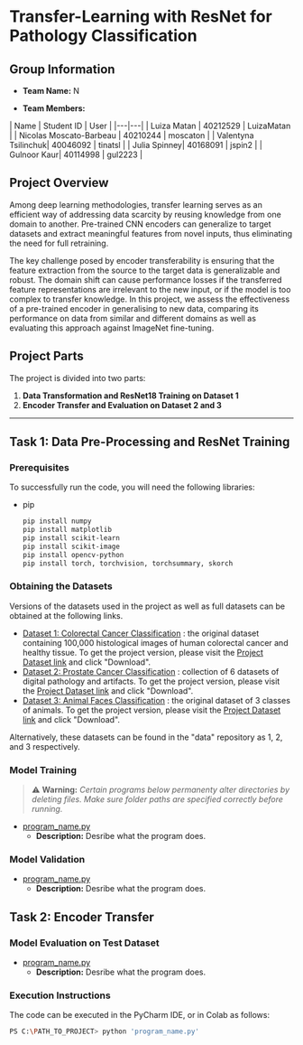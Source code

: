 
# Transfer-Learning with ResNet for Pathology Classification 

## Group Information
- **Team Name:** N


- **Team Members:**
  
 |   Name |   Student ID    |  User    |
 |---|---|
| Luiza Matan | 40212529 | LuizaMatan |
| Nicolas Moscato-Barbeau | 40210244 | moscaton |
| Valentyna Tsilinchuk| 40046092 | tinatsl |
| Julia Spinney| 40168091 | jspin2 |
| Gulnoor Kaur| 40114998 | gul2223 |

## Project Overview
Among deep learning methodologies, transfer learning serves as an efficient way of addressing data scarcity by reusing knowledge from one domain to another. Pre-trained CNN encoders can generalize to target datasets and extract meaningful features from novel inputs, thus eliminating the need for full retraining. 

The key challenge posed by encoder transferability is ensuring that the feature extraction from the source to the target data is generalizable and robust. The domain shift can cause performance losses if the transferred feature representations are irrelevant to the new input, or if the model is too complex to transfer knowledge.  In this project, we assess the effectiveness of a pre-trained encoder in generalising to new data, comparing its performance on data from similar and different domains as well as evaluating this approach against ImageNet fine-tuning. 

## Project Parts
The project is divided into two parts:
1. **Data Transformation and ResNet18 Training on Dataset 1**
2. **Encoder Transfer and Evaluation on Dataset 2 and 3**


---

## Task 1: Data Pre-Processing and ResNet Training

### Prerequisites

To successfully run the code, you will need the following libraries:

* pip
  ```sh
  pip install numpy
  pip install matplotlib
  pip install scikit-learn
  pip install scikit-image
  pip install opencv-python
  pip install torch, torchvision, torchsummary, skorch
  ```

### Obtaining the Datasets

Versions of the datasets used in the project as well as full datasets can be obtained at the following links.

 * [Dataset 1: Colorectal Cancer Classification](https://zenodo.org/records/1214456) : the original dataset containing 100,000 histological images of human colorectal cancer and healthy tissue. To get the project version, please visit the [Project Dataset link](https://onedrive.live.com/?authkey=%21ADmb8ZdEzwFMZoo&id=FB338EA7CF297329%21405133&cid=FB338EA7CF297329&parId=root&parQt=sharedby&o=OneUp) and click "Download". 
 * [Dataset 2: Prostate Cancer Classification](https://zenodo.org/records/4789576) : collection of 6 datasets of digital pathology and artifacts. To get the project version, please visit the [Project Dataset link](https://onedrive.live.com/?authkey=%21APy4wecXgMnQ7Kw&id=FB338EA7CF297329%21405132&cid=FB338EA7CF297329&parId=root&parQt=sharedby&o=OneUp) and click "Download". 
 * [Dataset 3: Animal Faces Classification](https://www.kaggle.com/datasets/andrewmvd/animal-faces) : the original dataset of 3 classes of animals. To get the project version, please visit the [Project Dataset link](https://onedrive.live.com/?authkey=%21AKqEWb1GDjWPbG0&id=FB338EA7CF297329%21405131&cid=FB338EA7CF297329&parId=root&parQt=sharedby&o=OneUp) and click "Download".

Alternatively, these datasets can be found in the "data" repository as 1, 2, and 3 respectively. 

### Model Training 

> ⚠️ **Warning:** *Certain programs below permanenty alter directories by deleting files.
> Make sure folder paths are specified correctly before running.*

* [program_name.py](#)
  * **Description:** Desribe what the program does.

### Model Validation

* [program_name.py](#)
  * **Description:** Desribe what the program does.

## Task 2: Encoder Transfer 

### Model Evaluation on Test Dataset 

* [program_name.py](#)
  * **Description:** Desribe what the program does.
 
### Execution Instructions

The code can be executed in the PyCharm IDE, or in Colab as follows:

```sh
PS C:\PATH_TO_PROJECT> python 'program_name.py'
```

